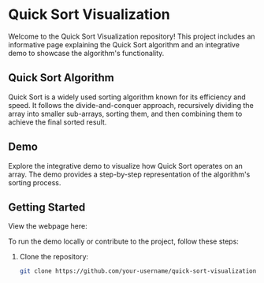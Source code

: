 # Quick Sort Visualization

Welcome to the Quick Sort Visualization repository! This project includes an informative page explaining the Quick Sort algorithm and an integrative demo to showcase the algorithm's functionality.


## Quick Sort Algorithm

Quick Sort is a widely used sorting algorithm known for its efficiency and speed. It follows the divide-and-conquer approach, recursively dividing the array into smaller sub-arrays, sorting them, and then combining them to achieve the final sorted result.

## Demo

Explore the integrative demo to visualize how Quick Sort operates on an array. The demo provides a step-by-step representation of the algorithm's sorting process.


## Getting Started

View the webpage here: 

To run the demo locally or contribute to the project, follow these steps:

1. Clone the repository:

   ```bash
   git clone https://github.com/your-username/quick-sort-visualization.git
